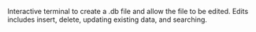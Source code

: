 Interactive terminal to create a .db file and allow the file to be edited.
Edits includes insert, delete, updating existing data, and searching.
